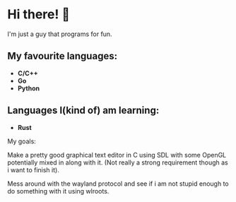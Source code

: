 # Hi there! 👋
I'm just a guy that programs for fun.

## My favourite languages:
- **C/C++**
- **Go**
- **Python**

## Languages I(kind of) am learning:
- **Rust**

My goals:

Make a pretty good graphical text editor in C using SDL with some OpenGL potentially mixed in along with it. (Not really a strong requirement though as i want to finish it).

Mess around with the wayland protocol and see if i am not stupid enough to do something with it using wlroots.
